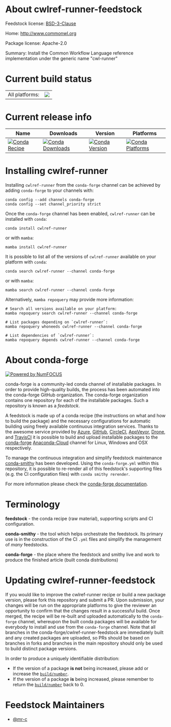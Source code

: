 About cwlref-runner-feedstock
=============================

Feedstock license: [BSD-3-Clause](https://github.com/conda-forge/cwlref-runner-feedstock/blob/main/LICENSE.txt)

Home: http://www.commonwl.org

Package license: Apache-2.0

Summary: Install the Common Workflow Language reference implementation under the generic name "cwl-runner"

Current build status
====================


<table><tr><td>All platforms:</td>
    <td>
      <a href="https://dev.azure.com/conda-forge/feedstock-builds/_build/latest?definitionId=20003&branchName=main">
        <img src="https://dev.azure.com/conda-forge/feedstock-builds/_apis/build/status/cwlref-runner-feedstock?branchName=main">
      </a>
    </td>
  </tr>
</table>

Current release info
====================

| Name | Downloads | Version | Platforms |
| --- | --- | --- | --- |
| [![Conda Recipe](https://img.shields.io/badge/recipe-cwlref--runner-green.svg)](https://anaconda.org/conda-forge/cwlref-runner) | [![Conda Downloads](https://img.shields.io/conda/dn/conda-forge/cwlref-runner.svg)](https://anaconda.org/conda-forge/cwlref-runner) | [![Conda Version](https://img.shields.io/conda/vn/conda-forge/cwlref-runner.svg)](https://anaconda.org/conda-forge/cwlref-runner) | [![Conda Platforms](https://img.shields.io/conda/pn/conda-forge/cwlref-runner.svg)](https://anaconda.org/conda-forge/cwlref-runner) |

Installing cwlref-runner
========================

Installing `cwlref-runner` from the `conda-forge` channel can be achieved by adding `conda-forge` to your channels with:

```
conda config --add channels conda-forge
conda config --set channel_priority strict
```

Once the `conda-forge` channel has been enabled, `cwlref-runner` can be installed with `conda`:

```
conda install cwlref-runner
```

or with `mamba`:

```
mamba install cwlref-runner
```

It is possible to list all of the versions of `cwlref-runner` available on your platform with `conda`:

```
conda search cwlref-runner --channel conda-forge
```

or with `mamba`:

```
mamba search cwlref-runner --channel conda-forge
```

Alternatively, `mamba repoquery` may provide more information:

```
# Search all versions available on your platform:
mamba repoquery search cwlref-runner --channel conda-forge

# List packages depending on `cwlref-runner`:
mamba repoquery whoneeds cwlref-runner --channel conda-forge

# List dependencies of `cwlref-runner`:
mamba repoquery depends cwlref-runner --channel conda-forge
```


About conda-forge
=================

[![Powered by
NumFOCUS](https://img.shields.io/badge/powered%20by-NumFOCUS-orange.svg?style=flat&colorA=E1523D&colorB=007D8A)](https://numfocus.org)

conda-forge is a community-led conda channel of installable packages.
In order to provide high-quality builds, the process has been automated into the
conda-forge GitHub organization. The conda-forge organization contains one repository
for each of the installable packages. Such a repository is known as a *feedstock*.

A feedstock is made up of a conda recipe (the instructions on what and how to build
the package) and the necessary configurations for automatic building using freely
available continuous integration services. Thanks to the awesome service provided by
[Azure](https://azure.microsoft.com/en-us/services/devops/), [GitHub](https://github.com/),
[CircleCI](https://circleci.com/), [AppVeyor](https://www.appveyor.com/),
[Drone](https://cloud.drone.io/welcome), and [TravisCI](https://travis-ci.com/)
it is possible to build and upload installable packages to the
[conda-forge](https://anaconda.org/conda-forge) [Anaconda-Cloud](https://anaconda.org/)
channel for Linux, Windows and OSX respectively.

To manage the continuous integration and simplify feedstock maintenance
[conda-smithy](https://github.com/conda-forge/conda-smithy) has been developed.
Using the ``conda-forge.yml`` within this repository, it is possible to re-render all of
this feedstock's supporting files (e.g. the CI configuration files) with ``conda smithy rerender``.

For more information please check the [conda-forge documentation](https://conda-forge.org/docs/).

Terminology
===========

**feedstock** - the conda recipe (raw material), supporting scripts and CI configuration.

**conda-smithy** - the tool which helps orchestrate the feedstock.
                   Its primary use is in the construction of the CI ``.yml`` files
                   and simplify the management of *many* feedstocks.

**conda-forge** - the place where the feedstock and smithy live and work to
                  produce the finished article (built conda distributions)


Updating cwlref-runner-feedstock
================================

If you would like to improve the cwlref-runner recipe or build a new
package version, please fork this repository and submit a PR. Upon submission,
your changes will be run on the appropriate platforms to give the reviewer an
opportunity to confirm that the changes result in a successful build. Once
merged, the recipe will be re-built and uploaded automatically to the
`conda-forge` channel, whereupon the built conda packages will be available for
everybody to install and use from the `conda-forge` channel.
Note that all branches in the conda-forge/cwlref-runner-feedstock are
immediately built and any created packages are uploaded, so PRs should be based
on branches in forks and branches in the main repository should only be used to
build distinct package versions.

In order to produce a uniquely identifiable distribution:
 * If the version of a package **is not** being increased, please add or increase
   the [``build/number``](https://docs.conda.io/projects/conda-build/en/latest/resources/define-metadata.html#build-number-and-string).
 * If the version of a package **is** being increased, please remember to return
   the [``build/number``](https://docs.conda.io/projects/conda-build/en/latest/resources/define-metadata.html#build-number-and-string)
   back to 0.

Feedstock Maintainers
=====================

* [@mr-c](https://github.com/mr-c/)

